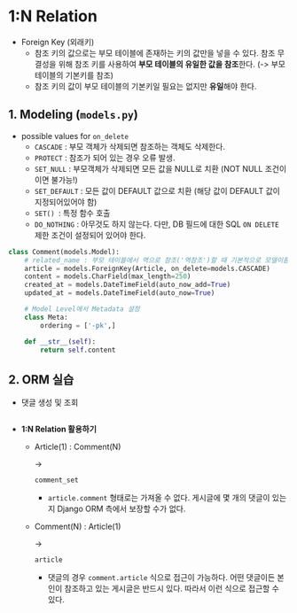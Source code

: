 # 1:N Relation

- Foreign Key (외래키)
  - 참조 키의 값으로는 부모 테이블에 존재하는 키의 값만을 넣을 수 있다. 참조 무결성을 위해 참조 키를 사용하여 **부모 테이블의 유일한 값을 참조**한다. (-> 부모 테이블의 기본키를 참조)
  - 참조 키의 값이 부모 테이블의 기본키일 필요는 없지만 **유일**해야 한다.

## 1. Modeling (`models.py`)

- possible values for `on_delete`
  - `CASCADE` : 부모 객체가 삭제되면 참조하는 객체도 삭제한다.
  - `PROTECT` : 참조가 되어 있는 경우 오류 발생.
  - `SET_NULL` : 부모객체가 삭제되면 모든 값을 NULL로 치환 (NOT NULL 조건이이면 불가능!)
  - `SET_DEFAULT` : 모든 값이 DEFAULT 값으로 치환 (해당 값이 DEFAULT 값이 지정되어있어야 함)
  - `SET() `: 특정 함수 호출
  - `DO_NOTHING` : 아무것도 하지 않는다. 다만, DB 필드에 대한 SQL `ON DELETE` 제한 조건이 설정되어 있어야 한다.

```python
class Comment(models.Model):
    # related_name : 부모 테이블에서 역으로 참조('역참조')할 때 기본적으로 모델이름_set 형식으로 불러온다. related_name이라는 값을 설정해서 _set 명령어를 임의로 변경할 수 있다.
    article = models.ForeignKey(Article, on_delete=models.CASCADE)
    content = models.CharField(max_length=250)
    created_at = models.DateTimeField(auto_now_add=True)
    updated_at = models.DateTimeField(auto_now=True)

    # Model Level에서 Metadata 설정
    class Meta:
        ordering = ['-pk',]

    def __str__(self):
        return self.content
```

## 2. ORM 실습

- 댓글 생성 및 조회

  ```
  
  ```

- **1:N Relation 활용하기**

  - Article(1) : Comment(N)

     

    ->

     

    ```
    comment_set
    ```

    - `article.comment` 형태로는 가져올 수 없다. 게시글에 몇 개의 댓글이 있는지 Django ORM 측에서 보장할 수가 없다.

  - Comment(N) : Article(1)

     

    ->

     

    ```
    article
    ```

    - 댓글의 경우 `comment.article` 식으로 접근이 가능하다. 어떤 댓글이든 본인이 참조하고 있는 게시글은 반드시 있다. 따라서 이런 식으로 접근할 수 있다.